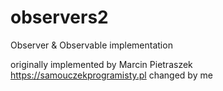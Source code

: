 # observers2

Observer & Observable implementation 

originally implemented by Marcin Pietraszek https://samouczekprogramisty.pl
changed by me

